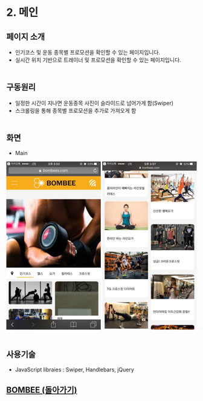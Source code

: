 # 2. 메인

## 페이지 소개
* 인기코스 및 운동 종목별 프로모션을 확인할 수 있는 페이지입니다.
* 실시간 위치 기반으로 트레이너 및 프로모션을 확인할 수 있는 페이지입니다.
<br><br>
## 구동원리
* 일정한 시간이 지나면 운동종목 사진이 슬라이드로 넘어가게 함(Swiper)
* 스크롤링을 통해 종목별 프로모션을 추가로 가져오게 함
<br><br>
## 화면
- Main

<img src="../Image/메인1.jpg" width="250"> <img src="../Image/메인2.jpg" width="250">
<br><br>
## 사용기술
* JavaScript libraies : Swiper, Handlebars, jQuery<br>

## [BOMBEE (돌아가기)](../../README.md)<br>
